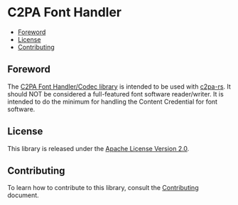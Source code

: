 # C2PA Font Handler

- [Foreword](#foreword)
- [License](#license)
- [Contributing](#contributing)

## Foreword

The [C2PA Font Handler/Codec library](./c2pa-font-handler/ReadMe.md) is intended to be used with
[c2pa-rs](https://github.com/contentauth/c2pa-rs). It should NOT be considered
a full-featured font software reader/writer. It is intended to do the minimum
for handling the Content Credential for font software.

## License

This library is released under the [Apache License Version 2.0](./LICENSE).

## Contributing

To learn how to contribute to this library, consult the [Contributing](./Contributing.md) document.

